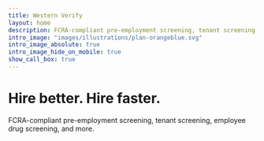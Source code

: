 ```yaml
---
title: Western Verify
layout: home
description: FCRA-compliant pre-employment screening, tenant screening, employee drug screening, and more.
intro_image: "images/illustrations/plan-orangeblue.svg"
intro_image_absolute: true
intro_image_hide_on_mobile: true
show_call_box: true
---
```


# Hire better. Hire faster.

FCRA-compliant pre-employment screening, tenant screening, employee drug screening, and more.
